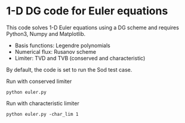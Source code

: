 # 1-D DG code for Euler equations

This code solves 1-D Euler equations using a DG scheme and requires Python3, Numpy and Matplotlib.

* Basis functions: Legendre polynomials
* Numerical flux: Rusanov scheme
* Limiter: TVD and TVB (conserved and characteristic)

By default, the code is set to run the Sod test case.

Run with conserved limiter
```
python euler.py 
```
Run with characteristic limiter
```
python euler.py -char_lim 1
```
